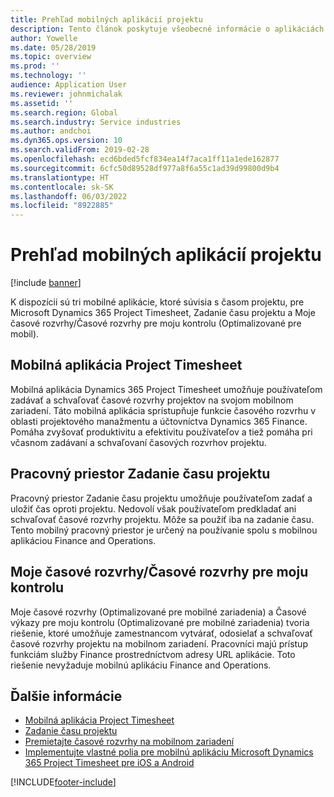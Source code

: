 ```yaml
---
title: Prehľad mobilných aplikácií projektu
description: Tento článok poskytuje všeobecné informácie o aplikáciách súvisiacich s časom projektu Microsoft Dynamics 365 Project Timesheet, Project Time Entry a My timesheets/Timesheets, ktoré sú dostupné na mobilnom zariadení.
author: Yowelle
ms.date: 05/28/2019
ms.topic: overview
ms.prod: ''
ms.technology: ''
audience: Application User
ms.reviewer: johnmichalak
ms.assetid: ''
ms.search.region: Global
ms.search.industry: Service industries
ms.author: andchoi
ms.dyn365.ops.version: 10
ms.search.validFrom: 2019-02-28
ms.openlocfilehash: ecd6bded5fcf834ea14f7aca1ff11a1ede162877
ms.sourcegitcommit: 6cfc50d89528df977a8f6a55c1ad39d99800d9b4
ms.translationtype: HT
ms.contentlocale: sk-SK
ms.lasthandoff: 06/03/2022
ms.locfileid: "8922885"
---
```

# <a name="project-mobile-applications-overview"></a>Prehľad mobilných aplikácií projektu

[!include [banner](../includes/banner.md)]

K dispozícii sú tri mobilné aplikácie, ktoré súvisia s časom projektu, pre Microsoft Dynamics 365 Project Timesheet, Zadanie času projektu a Moje časové rozvrhy/Časové rozvrhy pre moju kontrolu (Optimalizované pre mobil).

## <a name="project-timesheet-mobile-app"></a>Mobilná aplikácia Project Timesheet

Mobilná aplikácia Dynamics 365 Project Timesheet umožňuje používateľom zadávať a schvaľovať časové rozvrhy projektov na svojom mobilnom zariadení. Táto mobilná aplikácia sprístupňuje funkcie časového rozvrhu v oblasti projektového manažmentu a účtovníctva Dynamics 365 Finance. Pomáha zvyšovať produktivitu a efektivitu používateľov a tiež pomáha pri včasnom zadávaní a schvaľovaní časových rozvrhov projektu.

## <a name="project-time-entry-workspace"></a>Pracovný priestor Zadanie času projektu

Pracovný priestor Zadanie času projektu umožňuje používateľom zadať a uložiť čas oproti projektu. Nedovolí však používateľom predkladať ani schvaľovať časové rozvrhy projektu. Môže sa použiť iba na zadanie času. Tento mobilný pracovný priestor je určený na používanie spolu s mobilnou aplikáciou Finance and Operations.

## <a name="my-timesheetstimesheets-for-my-review"></a>Moje časové rozvrhy/Časové rozvrhy pre moju kontrolu

Moje časové rozvrhy (Optimalizované pre mobilné zariadenia) a Časové výkazy pre moju kontrolu (Optimalizované pre mobilné zariadenia) tvoria riešenie, ktoré umožňuje zamestnancom vytvárať, odosielať a schvaľovať časové rozvrhy projektu na mobilnom zariadení. Pracovníci majú prístup funkciám služby Finance prostredníctvom adresy URL aplikácie. Toto riešenie nevyžaduje mobilnú aplikáciu Finance and Operations.

## <a name="for-more-information"></a>Ďalšie informácie

- [Mobilná aplikácia Project Timesheet](project-timesheet.md)
- [Zadanie času projektu]( project-time-entry-mobile-workspace.md)
- [Premietajte časové rozvrhy na mobilnom zariadení](Mobile-timesheets.md)
- [Implementujte vlastné polia pre mobilnú aplikáciu Microsoft Dynamics 365 Project Timesheet pre iOS a Android](custom-fields-mobile.md)


[!INCLUDE[footer-include](../includes/footer-banner.md)]
